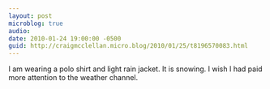 ```yaml
---
layout: post
microblog: true
audio: 
date: 2010-01-24 19:00:00 -0500
guid: http://craigmcclellan.micro.blog/2010/01/25/t8196570083.html
---
```

I am wearing a polo shirt and light rain jacket. It is snowing. I wish I had paid more attention to the weather channel.
